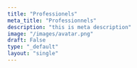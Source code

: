 ```yaml
---
title: "Professionels"
meta_title: "Professionnels"
description: "this is meta description"
image: "/images/avatar.png"
draft: False
type: "_default"
layout: "single"
---
```



